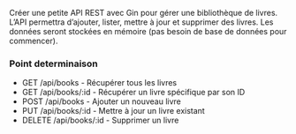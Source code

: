 Créer une petite API REST avec Gin pour gérer une bibliothèque de livres. L’API permettra d’ajouter, lister, mettre à jour et supprimer des livres. Les données seront stockées en mémoire (pas besoin de base de données pour commencer).

### Point determinaison

- GET /api/books - Récupérer tous les livres
- GET /api/books/:id - Récupérer un livre spécifique par son ID
- POST /api/books - Ajouter un nouveau livre
- PUT /api/books/:id - Mettre à jour un livre existant
- DELETE /api/books/:id - Supprimer un livre


